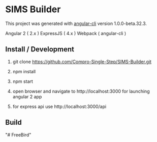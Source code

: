 # SIMS Builder

This project was generated with [angular-cli](https://github.com/angular/angular-cli) version 1.0.0-beta.32.3.

Angular 2 ( 2.x )
ExpressJS ( 4.x )
Webpack ( angular-cli )

Install / Development
---------------------
1) git clone https://github.com/Compro-Single-Step/SIMS-Builder.git

2) npm install

3) npm start

4) open browser and navigate to http://localhost:3000 for launching angular 2 app

5) for express api use http://localhost:3000/api

Build
--------------------------
"# FreeBird" 
